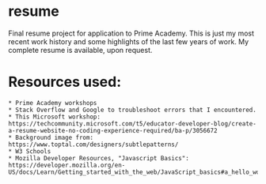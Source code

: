 # resume
Final resume project for application to Prime Academy.
This is just my most recent work history and some highlights of the last few years of work. My complete resume is available, upon request.

# Resources used:
    * Prime Academy workshops
    * Stack Overflow and Google to troubleshoot errors that I encountered.
    * This Microsoft workshop: https://techcommunity.microsoft.com/t5/educator-developer-blog/create-a-resume-website-no-coding-experience-required/ba-p/3056672 
    * Background image from: https://www.toptal.com/designers/subtlepatterns/
    * W3 Schools
    * Mozilla Developer Resources, "Javascript Basics": https://developer.mozilla.org/en-US/docs/Learn/Getting_started_with_the_web/JavaScript_basics#a_hello_world!_example
